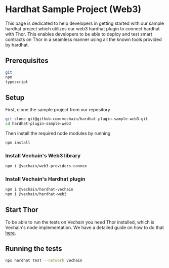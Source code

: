 # Hardhat Sample Project (Web3)

This page is dedicated to help developers in getting started with our sample hardhat project which utilizes our web3 hardhat plugin to connect hardhat with Thor. This enables developers to be able to deploy and test smart contracts on Thor in a seamless manner using all the known tools provided by hardhat.

## Prerequisites

```bash
git
npm
typescript
```

## Setup

First, clone the sample project from our repository

```bash
git clone git@github.com:vechain/hardhat-plugin-sample-web3.git
cd hardhat-plugin-sample-web3
```

Then install the required node modules by running

```bash
npm install
```

### Install Vechain's Web3 library

```bash
npm i @vechain/web3-providers-connex
```

### Install Vechain's Hardhat plugin

```bash
npm i @vechain/hardhat-vechain
npm i @vechain/hardhat-web3
```

## Start Thor

To be able to run the tests on Vechain you need Thor installed, which is Vechain's node implementation. We have a detailed guide on how to do that [here](https://github.com/vechain/vechain-docs/blob/main/developer-resources/frameworks-and-ides/hardhat-and-vechain/broken-reference/README.md).

## Running the tests

```bash
npx hardhat test --network vechain
```
